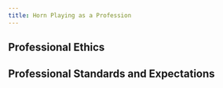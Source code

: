 ```yaml
---
title: Horn Playing as a Profession
---
```


## Professional Ethics

## Professional Standards and Expectations
